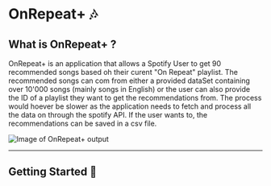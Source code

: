 # OnRepeat+ 🎶

## What is OnRepeat+ ?

OnRepeat+ is an application that allows a Spotify User to get 90 recommended songs based oh their curent "On Repeat" playlist. The recommended songs can com from either a provided dataSet containing over 10'000 songs (mainly songs in English) or the user can also provide the ID of a playlist they want to get the recommendations from. The process would hoever be slower as the application needs to fetch and process all the data on through the spotify API. If the user wants to, the recommendations can be saved in a csv file.

![Image of OnRepeat+ output](https://user-images.githubusercontent.com/71267194/205446977-3efc6e9f-cfdb-41c8-a02c-5968aaf7fa07.png)

---
## Getting Started 🔧
